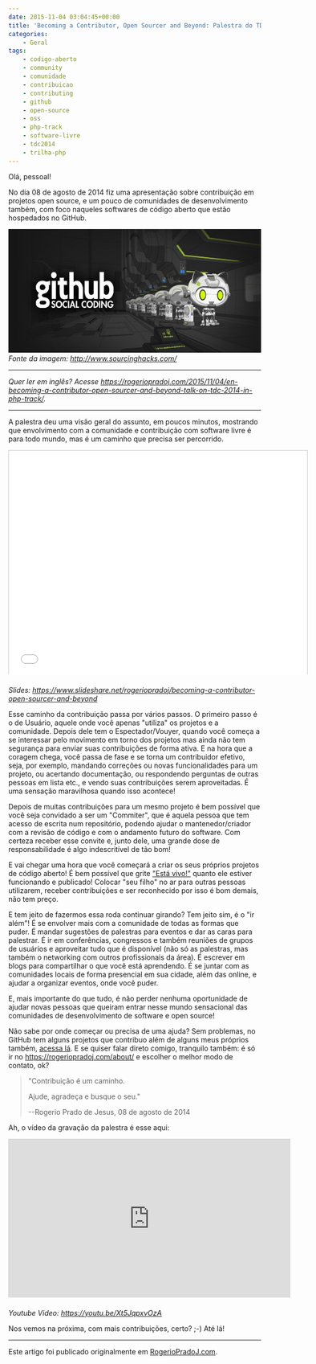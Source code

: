 ```yaml
---
date: 2015-11-04 03:04:45+00:00
title: 'Becoming a Contributor, Open Sourcer and Beyond: Palestra do TDC 2014 na Trilha PHP'
categories:
    - Geral
tags:
    - codigo-aberto
    - community
    - comunidade
    - contribuicao
    - contributing
    - github
    - open-source
    - oss
    - php-track
    - software-livre
    - tdc2014
    - trilha-php
---
```


Olá, pessoal!

No dia 08 de agosto de 2014 fiz uma apresentação sobre contribuição em projetos open source, e um pouco de comunidades de desenvolvimento também, com foco naqueles softwares de código aberto que estão hospedados no GitHub.

![GitHub logo](assets/images/2015/11/github-logo.jpg)
*Fonte da imagem: http://www.sourcinghacks.com/*

---

*Quer ler em inglês? Acesse <https://rogeriopradoj.com/2015/11/04/en-becoming-a-contributor-open-sourcer-and-beyond-talk-on-tdc-2014-in-php-track/>.*

---

A palestra deu uma visão geral do assunto, em poucos minutos, mostrando que envolvimento com a comunidade e contribuição com software livre é para todo mundo, mas é um caminho que precisa ser percorrido.

<iframe src="//www.slideshare.net/slideshow/embed_code/key/esvmzQnQgizUbF" width="595" height="446" frameborder="0" marginwidth="0" marginheight="0" scrolling="no" style="border:1px solid #CCC;border-width:1px 1px 0;margin-bottom:5px" allowfullscreen></iframe>

*Slides: <https://www.slideshare.net/rogeriopradoj/becoming-a-contributor-open-sourcer-and-beyond>*

Esse caminho da contribuição passa por vários passos. O primeiro passo é o de Usuário, aquele onde você apenas "utiliza" os projetos e a comunidade. Depois dele tem o Espectador/Vouyer, quando você começa a se interessar pelo movimento em torno dos projetos mas ainda não tem segurança para enviar suas contribuições de forma ativa. E na hora que a coragem chega, você passa de fase e se torna um contribuidor efetivo, seja, por exemplo, mandando correções ou novas funcionalidades para um projeto, ou acertando documentação, ou respondendo perguntas de outras pessoas em lista etc., e vendo suas contribuições serem aproveitadas. É uma sensação maravilhosa quando isso acontece!

Depois de muitas contribuições para um mesmo projeto é bem possível que você seja convidado a ser um "Commiter", que é aquela pessoa que tem acesso de escrita num repositório, podendo ajudar o mantenedor/criador com a revisão de código e com o andamento futuro do software. Com certeza receber esse convite e, junto dele, uma grande dose de responsabilidade é algo indescritível de tão bom!

E vai chegar uma hora que você começará a criar os seus próprios projetos de código aberto! É bem possível que grite ["Está vivo!"](https://pt.wikipedia.org/wiki/Frankenstein_(1931)) quanto ele estiver funcionando e publicado! Colocar "seu filho" no ar para outras pessoas utilizarem, receber contribuições e ser reconhecido por isso é bom demais, não tem preço.

E tem jeito de fazermos essa roda continuar girando? Tem jeito sim, é o "ir além"! É se envolver mais com a comunidade de todas as formas que puder. É mandar sugestões de palestras para eventos e dar as caras para palestrar. É ir em conferências, congressos e também reuniões de grupos de usuários e aproveitar tudo que é disponível (não só as palestras, mas também o networking com outros profissionais da área). É escrever em blogs para compartilhar o que você está aprendendo. É se juntar com as comunidades locais de forma presencial em sua cidade, além das online, e ajudar a organizar eventos, onde você puder.

E, mais importante do que tudo, é não perder nenhuma oportunidade de ajudar novas pessoas que queiram entrar nesse mundo sensacional das comunidades de desenvolvimento de software e open source!

Não sabe por onde começar ou precisa de uma ajuda? Sem problemas, no GitHub tem alguns projetos que contribuo além de alguns meus próprios também, [acessa lá](https://github.com/rogeriopradoj). E se quiser falar direto comigo, tranquilo também: é só ir no <https://rogeriopradoj.com/about/> e escolher o melhor modo de contato, ok?

<blockquote>
"Contribuição é um caminho.
  
Ajude, agradeça e busque o seu."

--Rogerio Prado de Jesus, 08 de agosto de 2014
</blockquote>

Ah, o vídeo da gravação da palestra é esse aqui:

<iframe width="560" height="315" src="https://www.youtube.com/embed/Xt5JqpxvOzA" frameborder="0" allowfullscreen style="border:1px solid #CCC;border-width:1px 1px 0;margin-bottom:5px"></iframe>

*Youtube Video: <https://youtu.be/Xt5JqpxvOzA>*

Nos vemos na próxima, com mais contribuições, certo? ;-) Até lá!

---

Este artigo foi publicado originalmente em [RogerioPradoJ.com](http://rogeriopradoj.com/).
